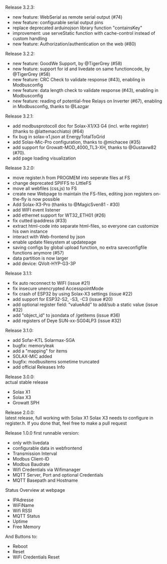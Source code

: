 Release 3.2.3:
  - new feature: WebSerial as remote serial output (#74)
  - new feature: configurable serial output pins
  - replace deprecated arduinojson library function "containsKey"
  - improvement: use serveStatic function with cache-control instead of custom handling
  - new feature: Authorization/authentication on the web (#80)

Release 3.2.2:
  - new feature: GoodWe Support, by @TigerGrey (#58)
  - new feature: support for id and livedate on same functioncode, by @TigerGrey (#58)
  - new feature: CRC Check to validate response (#43), enabling in Modbusconfig
  - new feature: data length check to validate response (#43), enabling in Modbusconfig
  - new feature: reading of potential-free Relays on Inverter (#67), enabling in Modbusconfig, thanks to @Lazgar
  
Release 3.2.1:
  - add modbusprotocoll doc for Solax-X1/X3 G4 (incl. write register) (thanks to @lattemacchiato) (#64)
  - fix bug in solax-x1.json at EnergyTotalToGrid
  - add Solax-Mic-Pro configuration, thanks to @michacee (#35)
  - add support for Growatt-MOD_4000_TL3-XH, thanks to @Gustavw82 (#70).
  - add page loading visualization
  
Release 3.2.0:
  - move register.h from PROGMEM into seperate files at FS
  - change deprecated SPIFFS to LittleFS
  - move all webfiles (css,js) to FS
  - create new Webpage to maintain the FS-files, editing json registers on-the-fly is now possible 
  - Add Solax-X3-Pro (thanks to @MagicSven81 - #30)
  - add WIFI event listener
  - add ethernet support for WT32_ETH01 (#26)
  - fix cutted ipaddress (#33)
  - extract html-code into separate html-files, so everyone can customize his own instance
  - interact with Web-frontend by json
  - enable update filesystem at updatepage
  - saving configs by global upload function, no extra saveconfigfile functions anymore (#57)
  - data partition is now larger
  - add device: QVolt-HYP-G3-3P
  
Release 3.1.1:
  - fix auto reconnect to WIFI (issue #21)
  - fix insecure unencrypted AccesspointMode
  - fix crash of ESP32 by using Solax-X3 settings (issue #22)
  - add support for ESP32-S2, -S3, -C3 (issue #20)
  - add optional register field: "valueAdd" to add/sub a static value (issue #32)
  - add "object_id" to jsondata of /getitems (issue #36)
  - add registers of Deye SUN-xx-SG04LP3 (issue #32)
  
Release 3.1.0:  
  - add Sofar-KTL Solarmax-SGA
  - bugfix: memoryleak
  - add a "mapping" for items
  - SOLAX-MIC added
  - bugfix: modbusitems sometime truncated
  - add official Releases Info

Release 3.0.0:  
  actual stable release

  - Solax X1
  - Solax X3
  - Growatt SPH

Release 2.0.0:  
  latest release, full working with Solax X1
  Solax X3 needs to configure in register.h. If you done that, feel free to make a pull request

Release 1.0.0
  first runnable version:
  - only with livedata
  - configurable data in webfrontend
  - Transmission Interval
  - Modbus Client-ID
  - Modbus Baudrate
  - Wifi Credentials via Wifimanager
  - MQTT Server, Port and optional Credentials
  - MQTT Basepath and Hostname

 Status Overview at webpage
  - IPAdresse
  - WiFiName
  - Wifi RSSI
  - MQTT Status
  - Uptime
  - Free Memory

 And Buttons to:
  - Reboot
  - Reset
  - WiFi Credentials Reset
   


